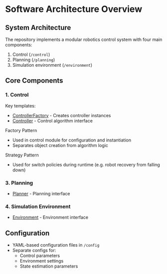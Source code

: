 # Software Architecture Overview
## System Architecture
The repository implements a modular robotics control system with four main components:

1. Control (`/control`)
2. Planning (`/planning`)
3. Simulation environment (`/environment`)

## Core Components
### 1. Control
Key templates:
 - [ControllerFactory](control/controller_factory.py) - Creates controller instances
 - [Controller](control/algorithm/base.py) - Control algorithm interface

Factory Pattern
- Used in control module for configuration and instantiation
- Separates object creation from algorithm logic

Strategy Pattern
- Used for switch policies during runtime (e.g. robot recovery from falling down)

### 3. Planning
- [Planner](planning/base.py) - Planning interface

### 4. Simulation Environment
- [Environment](environment/base.py) - Environment interface


## Configuration
- YAML-based configuration files in `/config`
- Separate configs for:
    - Control parameters
    - Environment settings
    - State estimation parameters

